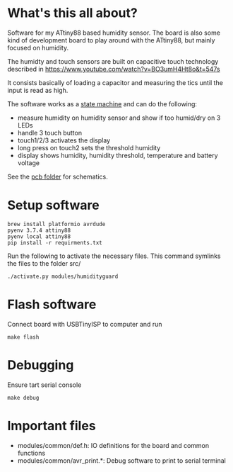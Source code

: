 # What's this all about?
Software for my ATtiny88 based humidity sensor.
The board is also some kind of development board to play around with the ATtiny88,
but mainly focused on humidity.

The humidty and touch sensors are built on capacitive touch technology described in
https://www.youtube.com/watch?v=BO3umH4Ht8o&t=547s

It consists basically of loading a capacitor and measuring the tics until the input is read as high.

The software works as a [state machine](humidityguard-state-machine.jpg) and can do the following:
- measure humidity on humidity sensor and show if too humid/dry on 3 LEDs
- handle 3 touch button
- touch1/2/3 activates the display
- long press on touch2 sets the threshold humidity
- display shows humidity, humidity threshold, temperature and battery voltage

See the [pcb folder](pcb) for schematics.

# Setup software
```
brew install platformio avrdude
pyenv 3.7.4 attiny88
pyenv local attiny88
pip install -r requirments.txt
```

Run the following to activate the necessary files.
This command symlinks the files to the folder src/
```
./activate.py modules/humidityguard
```

# Flash software
Connect board with USBTinyISP to computer and run
```
make flash
```

# Debugging
Ensure tart serial console
```
make debug
```

# Important files
- modules/common/def.h: IO definitions for the board and common functions
- modules/common/avr_print.*: Debug software to print to serial terminal
